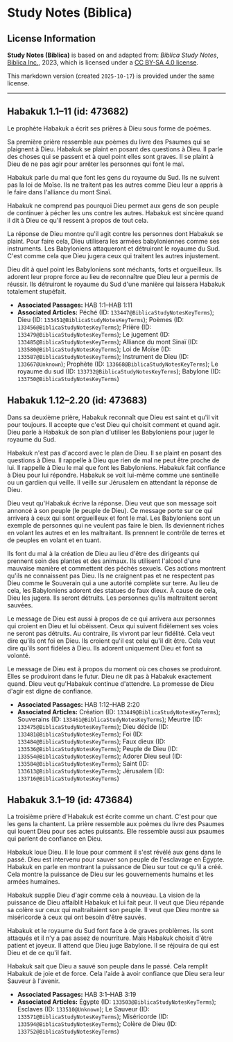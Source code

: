 # Study Notes (Biblica)

## License Information

**Study Notes (Biblica)** is based on and adapted from: _Biblica Study Notes_, [Biblica Inc.](https://www.biblica.com/), 2023, which is licensed under a [CC BY-SA 4.0 license](https://creativecommons.org/licenses/by-sa/4.0/legalcode.en).

This markdown version (created `2025-10-17`) is provided under the same license.



--------------------------------

## Habakuk 1.1–11 (id: 473682)

Le prophète Habakuk a écrit ses prières à Dieu sous forme de poèmes.

Sa première prière ressemble aux poèmes du livre des Psaumes qui se plaignent à Dieu. Habakuk se plaint en posant des questions à Dieu. Il parle des choses qui se passent et à quel point elles sont graves. Il se plaint à Dieu de ne pas agir pour arrêter les personnes qui font le mal.

Habakuk parle du mal que font les gens du royaume du Sud. Ils ne suivent pas la loi de Moïse. Ils ne traitent pas les autres comme Dieu leur a appris à le faire dans l'alliance du mont Sinaï.

Habakuk ne comprend pas pourquoi Dieu permet aux gens de son peuple de continuer à pécher les uns contre les autres. Habakuk est sincère quand il dit à Dieu ce qu'il ressent à propos de tout cela.

La réponse de Dieu montre qu'il agit contre les personnes dont Habakuk se plaint. Pour faire cela, Dieu utilisera les armées babyloniennes comme ses instruments. Les Babyloniens attaqueront et détruiront le royaume du Sud. C'est comme cela que Dieu jugera ceux qui traitent les autres injustement.

Dieu dit à quel point les Babyloniens sont méchants, forts et orgueilleux. Ils adorent leur propre force au lieu de reconnaître que Dieu leur a permis de réussir. Ils détruiront le royaume du Sud d'une manière qui laissera Habakuk totalement stupéfait.

* **Associated Passages:** HAB 1:1–HAB 1:11
* **Associated Articles:** Péché (ID: `133447@BiblicaStudyNotesKeyTerms`); Dieu (ID: `133451@BiblicaStudyNotesKeyTerms`); Poèmes (ID: `133456@BiblicaStudyNotesKeyTerms`); Prière (ID: `133479@BiblicaStudyNotesKeyTerms`); Le jugement (ID: `133485@BiblicaStudyNotesKeyTerms`); Alliance du mont Sinaï (ID: `133580@BiblicaStudyNotesKeyTerms`); Loi de Moïse (ID: `133587@BiblicaStudyNotesKeyTerms`); Instrument de Dieu (ID: `133667@Unknown`); Prophète (ID: `133668@BiblicaStudyNotesKeyTerms`); Le royaume du sud (ID: `133732@BiblicaStudyNotesKeyTerms`); Babylone (ID: `133750@BiblicaStudyNotesKeyTerms`)

## Habakuk 1.12–2.20 (id: 473683)

Dans sa deuxième prière, Habakuk reconnaît que Dieu est saint et qu'il vit pour toujours. Il accepte que c'est Dieu qui choisit comment et quand agir. Dieu parle à Habakuk de son plan d'utiliser les Babyloniens pour juger le royaume du Sud.

Habakuk n'est pas d'accord avec le plan de Dieu. Il se plaint en posant des questions à Dieu. Il rappelle à Dieu que rien de mal ne peut être proche de lui. Il rappelle à Dieu le mal que font les Babyloniens. Habakuk fait confiance à Dieu pour lui répondre. Habakuk se voit lui\-même comme une sentinelle ou un gardien qui veille. Il veille sur Jérusalem en attendant la réponse de Dieu.

Dieu veut qu'Habakuk écrive la réponse. Dieu veut que son message soit annoncé à son peuple (le peuple de Dieu). Ce message porte sur ce qui arrivera à ceux qui sont orgueilleux et font le mal. Les Babyloniens sont un exemple de personnes qui ne veulent pas faire le bien. Ils deviennent riches en volant les autres et en les maltraitant. Ils prennent le contrôle de terres et de peuples en volant et en tuant.

Ils font du mal à la création de Dieu au lieu d'être des dirigeants qui prennent soin des plantes et des animaux. Ils utilisent l'alcool d'une mauvaise manière et commettent des péchés sexuels. Ces actions montrent qu'ils ne connaissent pas Dieu. Ils ne craignent pas et ne respectent pas Dieu comme le Souverain qui a une autorité complète sur terre. Au lieu de cela, les Babyloniens adorent des statues de faux dieux. À cause de cela, Dieu les jugera. Ils seront détruits. Les personnes qu'ils maltraitent seront sauvées.

Le message de Dieu est aussi à propos de ce qui arrivera aux personnes qui croient en Dieu et lui obéissent. Ceux qui suivent fidèlement ses voies ne seront pas détruits. Au contraire, ils vivront par leur fidélité. Cela veut dire qu'ils ont foi en Dieu. Ils croient qu'il est celui qu'il dit être. Cela veut dire qu'ils sont fidèles à Dieu. Ils adorent uniquement Dieu et font sa volonté.

Le message de Dieu est à propos du moment où ces choses se produiront. Elles se produiront dans le futur. Dieu ne dit pas à Habakuk exactement quand. Dieu veut qu'Habakuk continue d'attendre. La promesse de Dieu d'agir est digne de confiance.

* **Associated Passages:** HAB 1:12–HAB 2:20
* **Associated Articles:** Création (ID: `133449@BiblicaStudyNotesKeyTerms`); Souverains (ID: `133461@BiblicaStudyNotesKeyTerms`); Meurtre (ID: `133475@BiblicaStudyNotesKeyTerms`); Dieu décide (ID: `133481@BiblicaStudyNotesKeyTerms`); Foi (ID: `133484@BiblicaStudyNotesKeyTerms`); Faux dieux (ID: `133536@BiblicaStudyNotesKeyTerms`); Peuple de Dieu (ID: `133554@BiblicaStudyNotesKeyTerms`); Adorer Dieu seul (ID: `133584@BiblicaStudyNotesKeyTerms`); Saint (ID: `133613@BiblicaStudyNotesKeyTerms`); Jérusalem (ID: `133716@BiblicaStudyNotesKeyTerms`)

## Habakuk 3.1–19 (id: 473684)

La troisième prière d'Habakuk est écrite comme un chant. C'est pour que les gens la chantent. La prière ressemble aux poèmes du livre des Psaumes qui louent Dieu pour ses actes puissants. Elle ressemble aussi aux psaumes qui parlent de confiance en Dieu.

Habakuk loue Dieu. Il le loue pour comment il s'est révélé aux gens dans le passé. Dieu est intervenu pour sauver son peuple de l'esclavage en Égypte. Habakuk en parle en montrant la puissance de Dieu sur tout ce qu'il a créé. Cela montre la puissance de Dieu sur les gouvernements humains et les armées humaines.

Habakuk supplie Dieu d'agir comme cela à nouveau. La vision de la puissance de Dieu affaiblit Habakuk et lui fait peur. Il veut que Dieu répande sa colère sur ceux qui maltraitaient son peuple. Il veut que Dieu montre sa miséricorde à ceux qui ont besoin d'être sauvés.

Habakuk et le royaume du Sud font face à de graves problèmes. Ils sont attaqués et il n'y a pas assez de nourriture. Mais Habakuk choisit d'être patient et joyeux. Il attend que Dieu juge Babylone. Il se réjouira de qui est Dieu et de ce qu'il fait.

Habakuk sait que Dieu a sauvé son peuple dans le passé. Cela remplit Habakuk de joie et de force. Cela l'aide à avoir confiance que Dieu sera leur Sauveur à l'avenir.

* **Associated Passages:** HAB 3:1–HAB 3:19
* **Associated Articles:** Égypte (ID: `133503@BiblicaStudyNotesKeyTerms`); Esclaves (ID: `133510@Unknown`); Le Sauveur (ID: `133571@BiblicaStudyNotesKeyTerms`); Miséricorde (ID: `133594@BiblicaStudyNotesKeyTerms`); Colère de Dieu (ID: `133752@BiblicaStudyNotesKeyTerms`)

